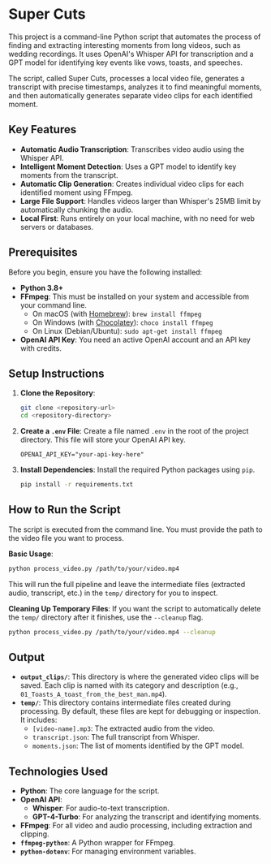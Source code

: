 # Super Cuts

This project is a command-line Python script that automates the process of finding and extracting interesting moments from long videos, such as wedding recordings. It uses OpenAI's Whisper API for transcription and a GPT model for identifying key events like vows, toasts, and speeches.

The script, called Super Cuts, processes a local video file, generates a transcript with precise timestamps, analyzes it to find meaningful moments, and then automatically generates separate video clips for each identified moment.

## Key Features

-   **Automatic Audio Transcription**: Transcribes video audio using the Whisper API.
-   **Intelligent Moment Detection**: Uses a GPT model to identify key moments from the transcript.
-   **Automatic Clip Generation**: Creates individual video clips for each identified moment using FFmpeg.
-   **Large File Support**: Handles videos larger than Whisper's 25MB limit by automatically chunking the audio.
-   **Local First**: Runs entirely on your local machine, with no need for web servers or databases.

## Prerequisites

Before you begin, ensure you have the following installed:

-   **Python 3.8+**
-   **FFmpeg**: This must be installed on your system and accessible from your command line.
    -   On macOS (with [Homebrew](https://brew.sh/)): `brew install ffmpeg`
    -   On Windows (with [Chocolatey](https://chocolatey.org/)): `choco install ffmpeg`
    -   On Linux (Debian/Ubuntu): `sudo apt-get install ffmpeg`
-   **OpenAI API Key**: You need an active OpenAI account and an API key with credits.

## Setup Instructions

1.  **Clone the Repository**:
    ```bash
    git clone <repository-url>
    cd <repository-directory>
    ```

2.  **Create a `.env` File**:
    Create a file named `.env` in the root of the project directory. This file will store your OpenAI API key.
    ```
    OPENAI_API_KEY="your-api-key-here"
    ```

3.  **Install Dependencies**:
    Install the required Python packages using `pip`.
    ```bash
    pip install -r requirements.txt
    ```

## How to Run the Script

The script is executed from the command line. You must provide the path to the video file you want to process.

**Basic Usage**:
```bash
python process_video.py /path/to/your/video.mp4
```

This will run the full pipeline and leave the intermediate files (extracted audio, transcript, etc.) in the `temp/` directory for you to inspect.

**Cleaning Up Temporary Files**:
If you want the script to automatically delete the `temp/` directory after it finishes, use the `--cleanup` flag.

```bash
python process_video.py /path/to/your/video.mp4 --cleanup
```

## Output

-   **`output_clips/`**: This directory is where the generated video clips will be saved. Each clip is named with its category and description (e.g., `01_Toasts_A_toast_from_the_best_man.mp4`).
-   **`temp/`**: This directory contains intermediate files created during processing. By default, these files are kept for debugging or inspection. It includes:
    -   `[video-name].mp3`: The extracted audio from the video.
    -   `transcript.json`: The full transcript from Whisper.
    -   `moments.json`: The list of moments identified by the GPT model.

## Technologies Used

-   **Python**: The core language for the script.
-   **OpenAI API**:
    -   **Whisper**: For audio-to-text transcription.
    -   **GPT-4-Turbo**: For analyzing the transcript and identifying moments.
-   **FFmpeg**: For all video and audio processing, including extraction and clipping.
-   **`ffmpeg-python`**: A Python wrapper for FFmpeg.
-   **`python-dotenv`**: For managing environment variables. 